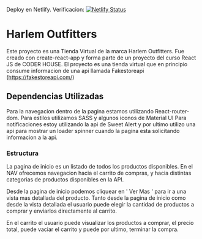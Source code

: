 
Deploy en Netlify. Verificacion:
[![Netlify Status](https://api.netlify.com/api/v1/badges/34e7e700-c41a-4371-94d8-2090692dc50e/deploy-status)](https://app.netlify.com/sites/thirsty-bhabha-a5c2fc/deploys)


# Harlem Outfitters

Este proyecto es una Tienda Virtual de la marca Harlem Outfitters. Fue creado con create-react-app y forma parte de un proyecto del curso React JS de CODER HOUSE. El proyecto es una tienda virtual que en principio consume informacion de una api llamada Fakestoreapi (https://fakestoreapi.com/)

## Dependencias Utilizadas

Para la navegacion dentro de la pagina estamos utilizando React-router-dom.
Para estilos utilizamos SASS y algunos iconos de Material UI 
Para notificaciones estoy utilizando la api de Sweet Alert y por ultimo utilizo una api para mostrar un loader spinner cuando la pagina esta solicitando informacion a la api.

### Estructura

La pagina de inicio es un listado de todos los productos disponibles. En el NAV ofrecemos navegacion hacia el carrito de compras, y hacia distintas categorias de productos disponibles en la API.

Desde la pagina de inicio podemos cliquear en ' Ver Mas ' para ir a una vista mas detallada del producto. Tanto desde la pagina de inicio como desde la vista detallada el usuario puede elegir la cantidad de productos a comprar y enviarlos directamente al carrito.

En el carrito el usuario puede visualizar los productos a comprar, el precio total, puede vaciar el carrito y puede por ultimo, terminar la compra.


